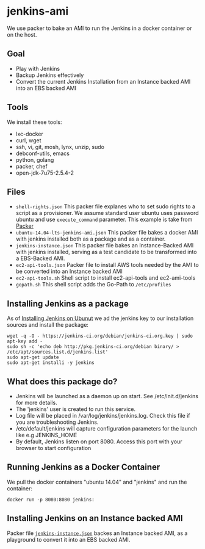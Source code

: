 # jenkins-ami
We use packer to bake an AMI to run the Jenkins in a docker container or on the host. 

## Goal
+ Play with Jenkins 
+ Backup Jenkins effectively
+ Convert the current Jenkins Installation from an Instance backed AMI into an EBS backed AMI

## Tools
We install these tools:
 + lxc-docker
 + curl, wget
 + ssh, vi, git, mosh, lynx, unzip, sudo
 + debconf-utils, emacs
 + python, golang
 + packer, chef
 + open-jdk-7u75-2.5.4-2 


## Files
 + `shell-rights.json` This packer file explanes who to set sudo rights to a script as a provisioner.
We assume standard user ubuntu uses password ubuntu and use `execute_command` parameter.
This example is take from [Packer](https://www.packer.io/docs/provisioners/shell.html)
 + `ubuntu-14.04-lts-jenkins-ami.json` This packer file bakes a docker AMI with jenkins installed both as a package and as a container.
 + `jenkins-instance.json` This packer file bakes an Instance-Backed AMI with jenkins installed, serving as a test candidate to be transformed into a EBS-Backed AMI.
 + `ec2-api-tools.json`  Packer file to install AWS tools needed by the AMI to be converted into an Instance backed AMI
 + `ec2-api-tools.sh`  Shell script to install ec2-api-tools and ec2-ami-tools
 + `gopath.sh` This shell script adds the Go-Path to `/etc/profiles`

## Installing Jenkins as a package
As of [Installing Jenkins on Ubunut](https://wiki.jenkins-ci.org/display/JENKINS/Installing+Jenkins+on+Ubuntu) 
we ad the jenkins key to our installation sources and install the package:
```
wget -q -O - https://jenkins-ci.org/debian/jenkins-ci.org.key | sudo apt-key add -
sudo sh -c 'echo deb http://pkg.jenkins-ci.org/debian binary/ > /etc/apt/sources.list.d/jenkins.list'
sudo apt-get update
sudo apt-get installi -y jenkins
```
## What does this package do?
 + Jenkins will be launched as a daemon up on start. See /etc/init.d/jenkins for more details.
 + The 'jenkins' user is created to run this service.
 + Log file will be placed in /var/log/jenkins/jenkins.log. Check this file if you are troubleshooting Jenkins.
 + /etc/default/jenkins will capture configuration parameters for the launch like e.g JENKINS_HOME
 + By default, Jenkins listen on port 8080. Access this port with your browser to start configuration

## Running Jenkins as a Docker Container
We pull the docker containers "ubuntu 14.04" and "jenkins" and run the container:
```
docker run -p 8080:8080 jenkins:
```
## Installing Jenkins on an Instance backed AMI
Packer file [`jenkins-instance.json`](jenkins-instance.json) backes an Instance backed AMI, as a playground to convert it into an EBS backed AMI.
